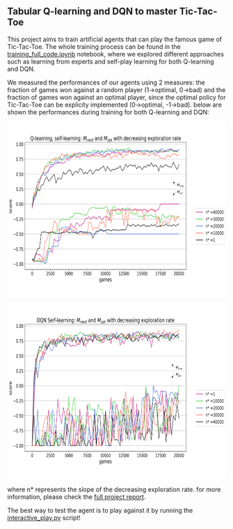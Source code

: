 ## Tabular Q-learning and DQN to master Tic-Tac-Toe
This project aims to train artificial agents that can play the famous game of Tic-Tac-Toe. The whole training process can be found in the [training_full_code.ipynb](https://github.com/tomcastigl/RL_Tic_Tac_toe/blob/master/training_full_code.ipynb)
notebook, where we explored different approaches such as learning from experts and self-play learning for both Q-learning and DQN. 

We measured the performances of our agents using 2 measures: the fraction of games won against a random player (1->optimal, 0->bad) and the fraction of games won
against an optimal player, since the optimal policy for Tic-Tac-Toe can be explicity implemented (0->optimal, -1->bad). below are shown the performances during training
for both Q-learning and DQN:
<p align="center">
  <img 
    width="700"
    height="400"
    src="https://github.com/tomcastigl/RL_Tic_Tac_toe/blob/master/imgs/q8.png"
  >
</p>
<p align="center">
  <img 
    width="700"
    height="400"
    src="https://github.com/tomcastigl/RL_Tic_Tac_toe/blob/master/imgs/q17.png"
  >
</p>

where n* represents the slope of the decreasing exploration rate. for more information, please check the [full project report](https://github.com/tomcastigl/RL_Tic_Tac_toe/blob/master/project_report.pdf).

The best way to test the agent is to play against it by running the [interactive_play.py](https://github.com/tomcastigl/RL_Tic_Tac_toe/blob/master/interactive_play.py) script!
